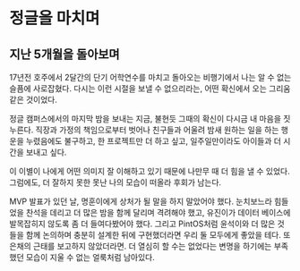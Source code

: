 # 정글을 마치며

## 지난 5개월을 돌아보며
17년전 호주에서 2달간의 단기 어학연수를 마치고 돌아오는 비행기에서 나는 알 수 없는 슬픔에 사로잡혔다.
다시는 이런 시절을 보낼 수 없으리라는, 어떤 확신에서 오는 그리움 같은 것이었다.

정글 캠퍼스에서의 마지막 밤을 보내는 지금, 불현듯 그때의 확신이 다시금 내 마음을 짓누른다.
직장과 가정의 책임으로부터 벗어나 친구들과 어울려 밤새 원하는 일을 하는 행운을 누렸음에도 불구하고, 한 프로젝트만 더 하고 싶고, 일주일만이라도 아이들과 더 시간을 보내고 싶다.

이 이별이 나에게 어떤 의미지 잘 이해하고 있기 때문에 나만무 때 더 힘을 낼 수 있었다.
그럼에도, 더 잘하지 못한 못난 나의 모습이 떠올라 후회가 남는다.

MVP 발표가 있던 날, 명훈이에게 상처가 될 말을 하지 말았어야 했다.
눈치보느라 힘들었을 찬석을 데리고 더 많은 밤을 함께 달리며 격려해야 했고, 유진이가 데이터 베이스에 발목잡히지 않도록 좀 더 들여다봤어야 했다.
그리고 PintOS처럼 윤석이와 더 많은 것들을 함께 논의하며 충분히 설계한 뒤에 구현했더라면 우리 둘 모두에게 좋았을 테다.
또 은채의 근태를 보고하지 않았더라면.
더 열심히 할 수는 없었다는 변명을 하기에는 부족했던 모습이 지울 수 없는 얼룩처럼 남아있다.


